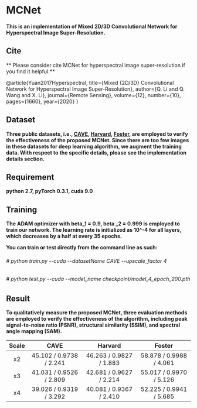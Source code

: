 MCNet
======
**This is an implementation of  Mixed  2D/3D Convolutional Network for Hyperspectral Image Super-Resolution.**

Cite 
--------
** Please consider cite MCNet for hyperspectral image super-resolution if you find it helpful.**

@article{Yuan2017Hyperspectral,
	title={Mixed  {2D/3D} Convolutional Network  for Hyperspectral Image Super-Resolution},
	author={Q. Li and Q. Wang and X. Li},
	journal={Remote Sensing},
	volume={12},
	number={10},
	pages={1660},
	year={2020}
}
  
Dataset
------
**Three public datasets, i.e., [CAVE](https://www1.cs.columbia.edu/CAVE/databases/multispectral/ "CAVE"), [Harvard](http://vision.seas.harvard.edu/hyperspec/explore.html "Harvard"), [Foster](https://personalpages.manchester.ac.uk/staff/d.h.foster/Local\_Illumination\_HSIs/Local\_Illumination\_HSIs\_2015.html "Foster"), are employed to verify the effectiveness of the  proposed MCNet. Since there are too few images in these datasets for deep learning algorithm, we augment the training data. With respect to the specific details, please see the implementation details section.**

Requirement
---------
**python 2.7, pyTorch 0.3.1, cuda 9.0**

Training
--------
**The ADAM optimizer with beta_1 = 0.9, beta _2 = 0.999 is employed to train our network.  The learning rate is initialized as 10^-4 for all layers, which decreases by a half at every 35 epochs.**

**You can train or test directly from the command line as such:**

###### # python train.py --cuda --datasetName CAVE  --upscale_factor 4
###### # python test.py --cuda --model_name checkpoint/model_4_epoch_200.pth

Result
--------
**To qualitatively measure the proposed MCNet, three evaluation methods are employed to verify the effectiveness of the algorithm, including  peak signal-to-noise ratio (PSNR), structural similarity (SSIM), and spectral angle mapping (SAM).**


| Scale  |  CAVE |  Harvard |  Foster |
| :------------: | :------------: | :------------: | :------------: | 
|  x2 |  45.102 / 0.9738 / 2.241 | 46.263 / 0.9827 / 1.883  | 58.878 / 0.9988 / 4.061 | 
|  x3 |  41.031 / 0.9526 / 2.809  |  42.681 / 0.9627 / 2.214 | 55.017 / 0.9970 / 5.126  |   
|  x4 | 39.026 / 0.9319 / 3.292 |  40.081 / 0.9367 / 2.410 | 52.225 / 0.9941 / 5.685  | 
